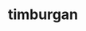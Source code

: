 ---
title: timburgan
github: https://github.com/timburgan
mode: dark
transition: 1s
score: 85.0
archetype:
- Game
---